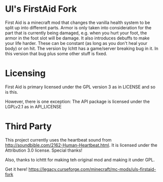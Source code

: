 
# Ul's FirstAid Fork
First Aid is a minecraft mod that changes the vanilla health system to be split up into different parts.
Armor is only taken into consideration for the part that is currently being damaged, e.g. when you hurt your foot,
the armor in the foot slot will be damage.
It also introduces debuffs to make your life harder. These can be constant (as long as you don't heal your body) or on hit.
The version by Ichtt has a game/server breaking bug in it. In this version that bug plus some other stuff is fixed.

# Licensing
First Aid is primary licensed under the GPL version 3 as in LICENSE and so is this.

However, there is one exception:
The API package is licensed under the LGPLv2.1 as in API_LICENSE

# Third Party

This project currently uses the heartbeat sound from <href>http://soundbible.com/2162-Human-Heartbeat.html</href>.
It is licensed under the Attribution 3.0 license. Special thanks!

Also, thanks to ichttt for making teh original mod and making it under GPL.

Get it here!
https://legacy.curseforge.com/minecraft/mc-mods/uls-firstaid-fork
